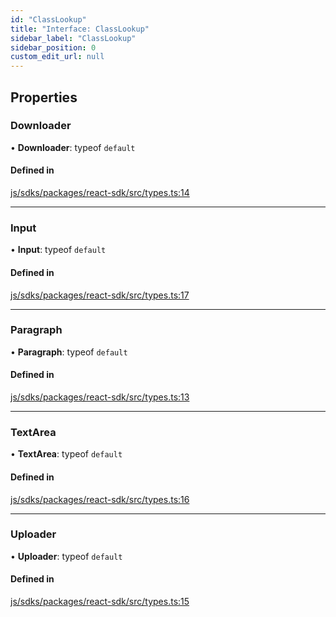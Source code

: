 ```yaml
---
id: "ClassLookup"
title: "Interface: ClassLookup"
sidebar_label: "ClassLookup"
sidebar_position: 0
custom_edit_url: null
---
```


## Properties

### Downloader

• **Downloader**: typeof `default`

#### Defined in

[js/sdks/packages/react-sdk/src/types.ts:14](https://github.com/refinery-labs/lunasec-node-monorepo/blob/1194d08/js/sdks/packages/react-sdk/src/types.ts#L14)

___

### Input

• **Input**: typeof `default`

#### Defined in

[js/sdks/packages/react-sdk/src/types.ts:17](https://github.com/refinery-labs/lunasec-node-monorepo/blob/1194d08/js/sdks/packages/react-sdk/src/types.ts#L17)

___

### Paragraph

• **Paragraph**: typeof `default`

#### Defined in

[js/sdks/packages/react-sdk/src/types.ts:13](https://github.com/refinery-labs/lunasec-node-monorepo/blob/1194d08/js/sdks/packages/react-sdk/src/types.ts#L13)

___

### TextArea

• **TextArea**: typeof `default`

#### Defined in

[js/sdks/packages/react-sdk/src/types.ts:16](https://github.com/refinery-labs/lunasec-node-monorepo/blob/1194d08/js/sdks/packages/react-sdk/src/types.ts#L16)

___

### Uploader

• **Uploader**: typeof `default`

#### Defined in

[js/sdks/packages/react-sdk/src/types.ts:15](https://github.com/refinery-labs/lunasec-node-monorepo/blob/1194d08/js/sdks/packages/react-sdk/src/types.ts#L15)

